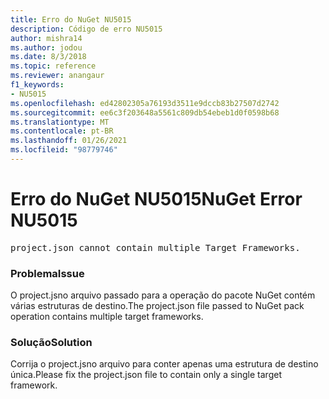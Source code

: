 ```yaml
---
title: Erro do NuGet NU5015
description: Código de erro NU5015
author: mishra14
ms.author: jodou
ms.date: 8/3/2018
ms.topic: reference
ms.reviewer: anangaur
f1_keywords:
- NU5015
ms.openlocfilehash: ed42802305a76193d3511e9dccb83b27507d2742
ms.sourcegitcommit: ee6c3f203648a5561c809db54ebeb1d0f0598b68
ms.translationtype: MT
ms.contentlocale: pt-BR
ms.lasthandoff: 01/26/2021
ms.locfileid: "98779746"
---
```

# <a name="nuget-error-nu5015"></a><span data-ttu-id="ce10a-103">Erro do NuGet NU5015</span><span class="sxs-lookup"><span data-stu-id="ce10a-103">NuGet Error NU5015</span></span>
<pre>project.json cannot contain multiple Target Frameworks.</pre>

### <a name="issue"></a><span data-ttu-id="ce10a-104">Problema</span><span class="sxs-lookup"><span data-stu-id="ce10a-104">Issue</span></span>

<span data-ttu-id="ce10a-105">O project.jsno arquivo passado para a operação do pacote NuGet contém várias estruturas de destino.</span><span class="sxs-lookup"><span data-stu-id="ce10a-105">The project.json file passed to NuGet pack operation contains multiple target frameworks.</span></span>


### <a name="solution"></a><span data-ttu-id="ce10a-106">Solução</span><span class="sxs-lookup"><span data-stu-id="ce10a-106">Solution</span></span>

<span data-ttu-id="ce10a-107">Corrija o project.jsno arquivo para conter apenas uma estrutura de destino única.</span><span class="sxs-lookup"><span data-stu-id="ce10a-107">Please fix the project.json file to contain only a single target framework.</span></span>

